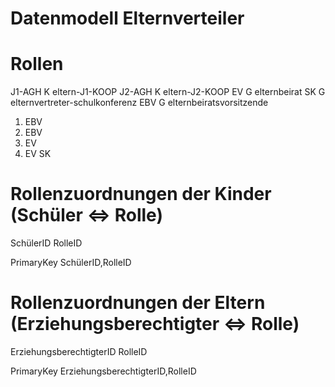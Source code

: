 # Datenmodell Elternverteiler

# Rollen

J1-AGH K eltern-J1-KOOP
J2-AGH K eltern-J2-KOOP
EV G elternbeirat
SK G elternvertreter-schulkonferenz
EBV G elternbeiratsvorsitzende

1. EBV
2. EBV
1. EV
2. EV
SK

# Rollenzuordnungen der Kinder (Schüler <=> Rolle)

SchülerID
RolleID

PrimaryKey SchülerID,RolleID

# Rollenzuordnungen der Eltern (Erziehungsberechtigter <=> Rolle)

ErziehungsberechtigterID
RolleID

PrimaryKey ErziehungsberechtigterID,RolleID
